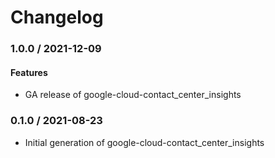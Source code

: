 # Changelog

### 1.0.0 / 2021-12-09

#### Features

* GA release of google-cloud-contact_center_insights

### 0.1.0 / 2021-08-23

* Initial generation of google-cloud-contact_center_insights
